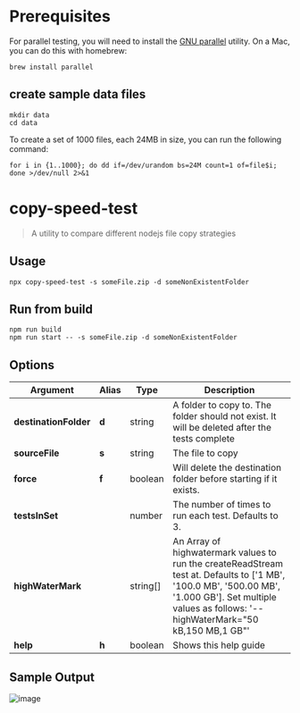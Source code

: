 # Prerequisites
For parallel testing, you will need to install the [GNU parallel](https://www.gnu.org/software/parallel/sphinx.html) utility. On a Mac, you can do this with homebrew:
```
brew install parallel
```

## create sample data files
```
mkdir data
cd data
```

To create a set of 1000 files, each 24MB in size, you can run the following command:
```
for i in {1..1000}; do dd if=/dev/urandom bs=24M count=1 of=file$i; done >/dev/null 2>&1
```

# copy-speed-test

 > A utility to compare different nodejs file copy strategies

 ## Usage

 ```
 npx copy-speed-test -s someFile.zip -d someNonExistentFolder
 ```

 ## Run from build

 ```
 npm run build
 npm run start -- -s someFile.zip -d someNonExistentFolder
 ```

[//]: ####ts-command-line-args_write-markdown_replaceBelow

## Options

| Argument | Alias | Type | Description |
|-|-|-|-|
| **destinationFolder** | **d** | string | A folder to copy to. The folder should not exist. It will be deleted after the tests complete |
| **sourceFile** | **s** | string | The file to copy |
| **force** | **f** | boolean | Will delete the destination folder before starting if it exists. |
| **testsInSet** | | number | The number of times to run each test. Defaults to 3. |
| **highWaterMark** | | string[] | An Array of highwatermark values to run the createReadStream test at. Defaults to ['1 MB', '100.0 MB', '500.00 MB', '1.000 GB']. Set multiple values as follows: '--highWaterMark="50 kB,150 MB,1 GB"' |
| **help** | **h** | boolean | Shows this help guide |

[//]: ####ts-command-line-args_write-markdown_replaceAbove

## Sample Output

![image](https://user-images.githubusercontent.com/10414642/114300264-4ad38180-9ab7-11eb-8679-eb7ae3333ce0.png)

